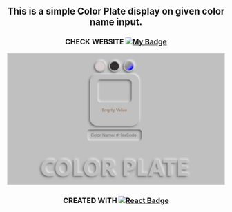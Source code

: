 <div align="center">
    <h2>This is a simple Color Plate display on given color name input.<br></h2>
</div>
<div align="center">

### CHECK WEBSITE [![My Badge](https://img.shields.io/badge/-color_plate-dc143c?style=for-the-badge&labelColor=black&logo=react&logoColor=61DBFB)](https://ashu-barnwal.github.io/Color-Plate/) 

<img src="https://github.com/Ashu-Barnwal/Color-Plate/blob/main/data/Color_plate_neomorphism.jpg?raw=true" width="auto" alt="color-plate screen">

### CREATED WITH [![React Badge](https://img.shields.io/badge/-React-61DBFB?style=for-the-badge&labelColor=black&logo=react&logoColor=61DBFB)](https://reactjs.org/)


</div>